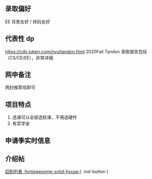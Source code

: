 ## 录取偏好

EE 背景友好 / 转码友好

## 代表性 dp

https://cdn.lukerr.com/nyu/tandon.html 2020Fall Tandon 录取报告包括（CS/CE/EE），非常详细

## 网申备注

两封推荐信即可

## 项目特点

1. 选课可以全部选软课，不用选硬件
2. 有奖学金

## 申请季实时信息

## 介绍帖

[回到列表 :fontawesome-solid-house:](grade.md){ .md-button }

